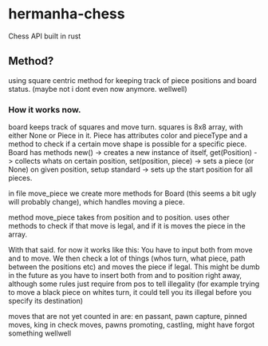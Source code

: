 # hermanha-chess
Chess API built in rust

## Method?
using square centric method for keeping track of piece positions and board status. (maybe not i dont even now anymore. wellwell)

### How it works now.

board keeps track of squares and move turn. squares is 8x8 array, with either None or Piece in it. Piece has attributes color and pieceType and a method to check if a certain move shape is possible for a specific piece. Board has methods new() -> creates a new instance of itself, get(Position) -> collects whats on certain position, set(position, piece) -> sets a piece (or None) on given position, setup standard -> sets up the start position for all pieces.

in file move_piece we create more methods for Board (this seems a bit ugly will probably change), which handles moving a piece. 

method move_piece takes from position and to position. uses other methods to check if that move is legal, and if it is moves the piece in the array.

With that said. for now it works like this:
  You have to input both from move and to move. We then check a lot of things (whos turn, what piece, path between the positions etc) and moves the piece if legal. This might be dumb in the future as you have to insert both from and to position right away, although some rules just require from pos to tell illegality (for example trying to move a black piece on whites turn, it could tell you its illegal before you specify its destination)

moves that are not yet counted in are:
  en passant,
  pawn capture,
  pinned moves,
  king in check moves,
  pawns promoting,
  castling,
  might have forgot something wellwell
